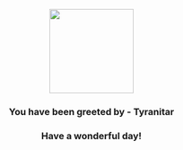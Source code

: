 <p align="center">
    <img src="https://raw.githubusercontent.com/PokeAPI/sprites/master/sprites/pokemon/248.png" width="150" height="150">
</p>
<h3 align="center">You have been greeted by - <b>Tyranitar</b></h3>
<h3 align="center">Have a wonderful day!</h3>
